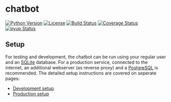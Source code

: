 chatbot
=======

[![Python Version](https://img.shields.io/badge/python-3.6|3.7|3.8-blue)](https://www.python.org/)
[![License](https://img.shields.io/badge/License-MIT-green)](https://github.com/de-hub/chatbot/blob/master/LICENSE)
[![Build Status](https://travis-ci.org/de-hub/chatbot.svg?branch=master)](https://travis-ci.org/de-hub/chatbot)
[![Coverage Status](https://coveralls.io/repos/github/de-hub/chatbot/badge.svg?branch=master)](https://coveralls.io/github/de-hub/chatbot?branch=master)
[![pyup Status](https://pyup.io/repos/github/de-hub/chatbot/shield.svg)](https://pyup.io/repos/github/ISI-MIP/isimip-data/)

Setup
-----

For testing and development, the chatbot can be run using your regular user and an [SQLite](https://www.sqlite.org/) database. For a production service, connected to the internet, an additional webserver (as reverse proxy) and a [PostgreSQL](https://www.postgresql.org/) is recommended. The detailed setup instructions are covered on seperate pages:

* [Development setup](/docs/dev.md)
* [Production setup](/docs/prod.md)
